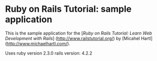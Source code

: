 # Ruby on Rails Tutorial: sample application

This is the sample application for the 
[*Ruby on Rails Tutorial: Learn Web Development with Rails*] (http://www.railstutorial.org/) by [Micahel Hartl] (http://www.michaelhartl.com/).

Uses ruby version 2.3.0
rails version: 4.2.2
